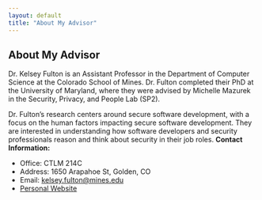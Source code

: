 ```yaml
---
layout: default
title: "About My Advisor"
---
```

## About My Advisor
Dr. Kelsey Fulton is an Assistant Professor in the Department of Computer Science at the Colorado School of Mines. Dr. Fulton completed their PhD at the University of Maryland, where they were advised by Michelle Mazurek in the Security, Privacy, and People Lab (SP2).

Dr. Fulton’s research centers around secure software development, with a focus on the human factors impacting secure software development. They are interested in understanding how software developers and security professionals reason and think about security in their job roles.
**Contact Information:**
- Office: CTLM 214C
- Address: 1650 Arapahoe St, Golden, CO
- Email: kelsey.fulton@mines.edu
- [Personal Website](https://kfulton121.github.io)
